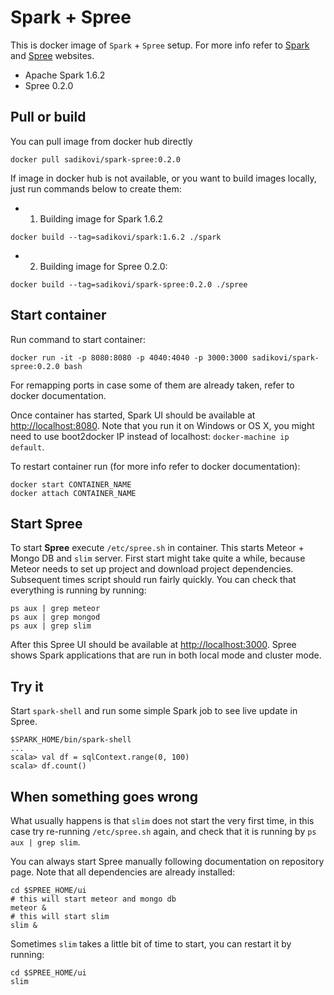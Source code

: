 # Spark + Spree

This is docker image of `Spark` + `Spree` setup. For more info refer to
[Spark](https://spark.apache.org/) and [Spree](https://github.com/hammerlab/spree) websites.

- Apache Spark 1.6.2
- Spree 0.2.0

## Pull or build
You can pull image from docker hub directly
```shell
docker pull sadikovi/spark-spree:0.2.0
```

If image in docker hub is not available, or you want to build images locally, just run commands
below to create them:
- 1. Building image for Spark 1.6.2
```shell
docker build --tag=sadikovi/spark:1.6.2 ./spark
```
- 2. Building image for Spree 0.2.0:
```shell
docker build --tag=sadikovi/spark-spree:0.2.0 ./spree
```

## Start container
Run command to start container:
```
docker run -it -p 8080:8080 -p 4040:4040 -p 3000:3000 sadikovi/spark-spree:0.2.0 bash
```
For remapping ports in case some of them are already taken, refer to docker documentation.

Once container has started, Spark UI should be available at
[http://localhost:8080](http://localhost:8080). Note that you run it on Windows or OS X, you might
need to use boot2docker IP instead of localhost: `docker-machine ip default`.

To restart container run (for more info refer to docker documentation):
```
docker start CONTAINER_NAME
docker attach CONTAINER_NAME
```

## Start Spree
To start **Spree** execute `/etc/spree.sh` in container. This starts Meteor + Mongo DB and `slim`
server. First start might take quite a while, because Meteor needs to set up project and download
project dependencies. Subsequent times script should run fairly quickly. You can check that
everything is running by running:
```shell
ps aux | grep meteor
ps aux | grep mongod
ps aux | grep slim
```

After this Spree UI should be available at [http://localhost:3000](http://localhost:3000). Spree
shows Spark applications that are run in both local mode and cluster mode.

## Try it
Start `spark-shell` and run some simple Spark job to see live update in Spree.
```
$SPARK_HOME/bin/spark-shell
...
scala> val df = sqlContext.range(0, 100)
scala> df.count()
```

## When something goes wrong
What usually happens is that `slim` does not start the very first time, in this case try 
re-running `/etc/spree.sh` again, and check that it is running by `ps aux | grep slim`.

You can always start Spree manually following documentation on repository page. Note that all
dependencies are already installed:
```shell
cd $SPREE_HOME/ui
# this will start meteor and mongo db
meteor &
# this will start slim
slim &
```

Sometimes `slim` takes a little bit of time to start, you can restart it by running:
```shell
cd $SPREE_HOME/ui
slim
```
